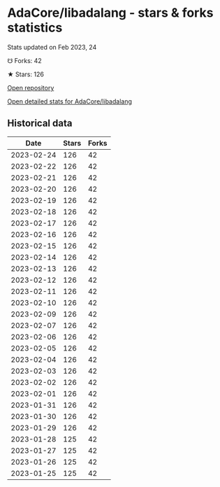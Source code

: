 # AdaCore/libadalang - stars & forks statistics

Stats updated on Feb 2023, 24

☋ Forks: 42

★ Stars: 126

[Open repository](https://github.com/AdaCore/libadalang)

[Open detailed stats for AdaCore/libadalang](https://reviewgithub.com/rep/AdaCore/libadalang)

## Historical data
| Date | Stars | Forks |
|------|-------|-------|
| 2023-02-24 | 126 | 42 | 
| 2023-02-22 | 126 | 42 | 
| 2023-02-21 | 126 | 42 | 
| 2023-02-20 | 126 | 42 | 
| 2023-02-19 | 126 | 42 | 
| 2023-02-18 | 126 | 42 | 
| 2023-02-17 | 126 | 42 | 
| 2023-02-16 | 126 | 42 | 
| 2023-02-15 | 126 | 42 | 
| 2023-02-14 | 126 | 42 | 
| 2023-02-13 | 126 | 42 | 
| 2023-02-12 | 126 | 42 | 
| 2023-02-11 | 126 | 42 | 
| 2023-02-10 | 126 | 42 | 
| 2023-02-09 | 126 | 42 | 
| 2023-02-07 | 126 | 42 | 
| 2023-02-06 | 126 | 42 | 
| 2023-02-05 | 126 | 42 | 
| 2023-02-04 | 126 | 42 | 
| 2023-02-03 | 126 | 42 | 
| 2023-02-02 | 126 | 42 | 
| 2023-02-01 | 126 | 42 | 
| 2023-01-31 | 126 | 42 | 
| 2023-01-30 | 126 | 42 | 
| 2023-01-29 | 126 | 42 | 
| 2023-01-28 | 125 | 42 | 
| 2023-01-27 | 125 | 42 | 
| 2023-01-26 | 125 | 42 | 
| 2023-01-25 | 125 | 42 | 

